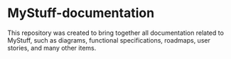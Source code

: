 # MyStuff-documentation

This repository was created to bring together all documentation related to MyStuff, such as diagrams, functional specifications, roadmaps, user stories, and many other items.
